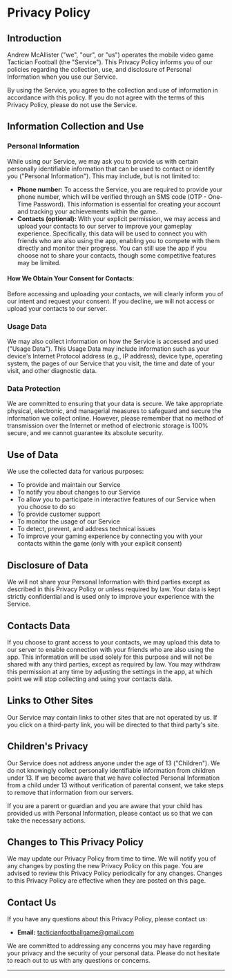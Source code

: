 
# Privacy Policy

## Introduction

Andrew McAllister ("we", "our", or "us") operates the mobile video game Tactician Football (the "Service"). This Privacy Policy informs you of our policies regarding the collection, use, and disclosure of Personal Information when you use our Service.

By using the Service, you agree to the collection and use of information in accordance with this policy. If you do not agree with the terms of this Privacy Policy, please do not use the Service.

## Information Collection and Use

### Personal Information

While using our Service, we may ask you to provide us with certain personally identifiable information that can be used to contact or identify you ("Personal Information"). This may include, but is not limited to:

- **Phone number:** To access the Service, you are required to provide your phone number, which will be verified through an SMS code (OTP - One-Time Password). This information is essential for creating your account and tracking your achievements within the game.
- **Contacts (optional):** With your explicit permission, we may access and upload your contacts to our server to improve your gameplay experience. Specifically, this data will be used to connect you with friends who are also using the app, enabling you to compete with them directly and monitor their progress. You can still use the app if you choose not to share your contacts, though some competitive features may be limited.

#### How We Obtain Your Consent for Contacts:
Before accessing and uploading your contacts, we will clearly inform you of our intent and request your consent. If you decline, we will not access or upload your contacts to our server.

### Usage Data

We may also collect information on how the Service is accessed and used ("Usage Data"). This Usage Data may include information such as your device's Internet Protocol address (e.g., IP address), device type, operating system, the pages of our Service that you visit, the time and date of your visit, and other diagnostic data.

### Data Protection

We are committed to ensuring that your data is secure. We take appropriate physical, electronic, and managerial measures to safeguard and secure the information we collect online. However, please remember that no method of transmission over the Internet or method of electronic storage is 100% secure, and we cannot guarantee its absolute security.

## Use of Data

We use the collected data for various purposes:

- To provide and maintain our Service
- To notify you about changes to our Service
- To allow you to participate in interactive features of our Service when you choose to do so
- To provide customer support
- To monitor the usage of our Service
- To detect, prevent, and address technical issues
- To improve your gaming experience by connecting you with your contacts within the game (only with your explicit consent)

## Disclosure of Data

We will not share your Personal Information with third parties except as described in this Privacy Policy or unless required by law. Your data is kept strictly confidential and is used only to improve your experience with the Service.

## Contacts Data

If you choose to grant access to your contacts, we may upload this data to our server to enable connection with your friends who are also using the app. This information will be used solely for this purpose and will not be shared with any third parties, except as required by law. You may withdraw this permission at any time by adjusting the settings in the app, at which point we will stop collecting and using your contacts data.

## Links to Other Sites

Our Service may contain links to other sites that are not operated by us. If you click on a third-party link, you will be directed to that third party's site.

## Children's Privacy

Our Service does not address anyone under the age of 13 ("Children"). We do not knowingly collect personally identifiable information from children under 13. If we become aware that we have collected Personal Information from a child under 13 without verification of parental consent, we take steps to remove that information from our servers.

If you are a parent or guardian and you are aware that your child has provided us with Personal Information, please contact us so that we can take the necessary actions.

## Changes to This Privacy Policy

We may update our Privacy Policy from time to time. We will notify you of any changes by posting the new Privacy Policy on this page. You are advised to review this Privacy Policy periodically for any changes. Changes to this Privacy Policy are effective when they are posted on this page.

## Contact Us

If you have any questions about this Privacy Policy, please contact us:

- **Email:** tacticianfootballgame@gmail.com  

We are committed to addressing any concerns you may have regarding your privacy and the security of your personal data. Please do not hesitate to reach out to us with any questions or concerns.

---
